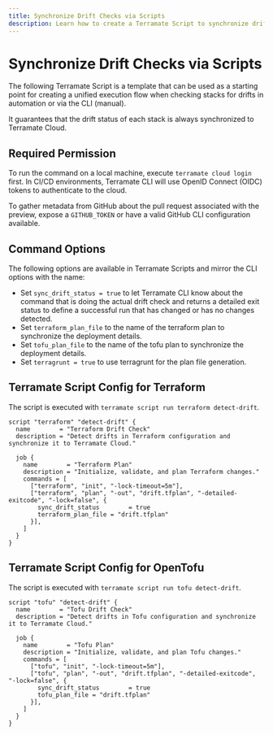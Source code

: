 ```yaml
---
title: Synchronize Drift Checks via Scripts
description: Learn how to create a Terramate Script to synchronize drift status with Terramate CLI to Terramate Cloud in automation or from local machines.
---
```


# Synchronize Drift Checks via Scripts

The following Terramate Script is a template that can be used as a starting point for creating a unified execution flow when checking stacks for drifts in automation or via the CLI (manual).

It guarantees that the drift status of each stack is always synchronized to Terramate Cloud.

## Required Permission

To run the command on a local machine, execute `terramate cloud login` first. In CI/CD environments, Terramate CLI will use OpenID Connect (OIDC) tokens to authenticate to the cloud.

To gather metadata from GitHub about the pull request associated with the preview, expose a `GITHUB_TOKEN` or have a valid GitHub CLI configuration available.

## Command Options

The following options are available in Terramate Scripts and mirror the CLI options with the name:

- Set `sync_drift_status = true` to let Terramate CLI know about the command that is doing the actual drift check and returns a detailed exit status to define a successful run that has changed or has no changes detected.
- Set `terraform_plan_file` to the name of the terraform plan to synchronize the deployment details.
- Set `tofu_plan_file` to the name of the tofu plan to synchronize the deployment details.
- Set `terragrunt = true` to use terragrunt for the plan file generation.

## Terramate Script Config for Terraform

The script is executed with `terramate script run terraform detect-drift`.

```hcl
script "terraform" "detect-drift" {
  name        = "Terraform Drift Check"
  description = "Detect drifts in Terraform configuration and synchronize it to Terramate Cloud."

  job {
    name        = "Terraform Plan"
    description = "Initialize, validate, and plan Terraform changes."
    commands = [
      ["terraform", "init", "-lock-timeout=5m"],
      ["terraform", "plan", "-out", "drift.tfplan", "-detailed-exitcode", "-lock=false", {
        sync_drift_status        = true
        terraform_plan_file = "drift.tfplan"
      }],
    ]
  }
}
```

## Terramate Script Config for OpenTofu

The script is executed with `terramate script run tofu detect-drift`.

```hcl
script "tofu" "detect-drift" {
  name        = "Tofu Drift Check"
  description = "Detect drifts in Tofu configuration and synchronize it to Terramate Cloud."

  job {
    name        = "Tofu Plan"
    description = "Initialize, validate, and plan Tofu changes."
    commands = [
      ["tofu", "init", "-lock-timeout=5m"],
      ["tofu", "plan", "-out", "drift.tfplan", "-detailed-exitcode", "-lock=false", {
        sync_drift_status        = true
        tofu_plan_file = "drift.tfplan"
      }],
    ]
  }
}
```
